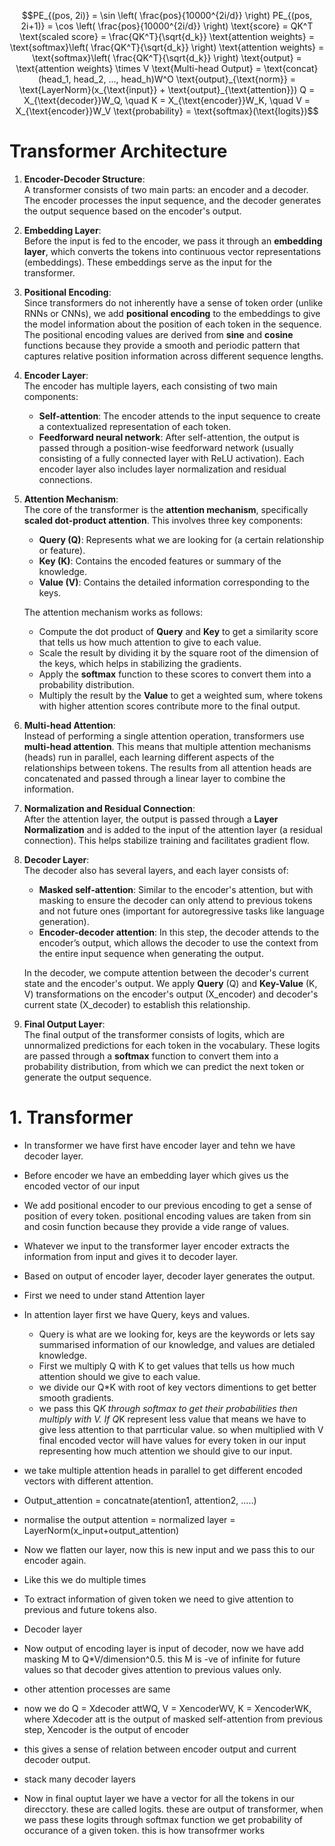 ```math
PE_{(pos, 2i)} = \sin \left( \frac{pos}{10000^{2i/d}} \right)
PE_{(pos, 2i+1)} = \cos \left( \frac{pos}{10000^{2i/d}} \right)
\text{score} = QK^T
\text{scaled score} = \frac{QK^T}{\sqrt{d_k}}
\text{attention weights} = \text{softmax}\left( \frac{QK^T}{\sqrt{d_k}} \right)
\text{attention weights} = \text{softmax}\left( \frac{QK^T}{\sqrt{d_k}} \right)
\text{output} = \text{attention weights} \times V
\text{Multi-head Output} = \text{concat}(head_1, head_2, ..., head_h)W^O
\text{output}_{\text{norm}} = \text{LayerNorm}(x_{\text{input}} + \text{output}_{\text{attention}})
Q = X_{\text{decoder}}W_Q, \quad K = X_{\text{encoder}}W_K, \quad V = X_{\text{encoder}}W_V
\text{probability} = \text{softmax}(\text{logits})
```

# Transformer Architecture

1. **Encoder-Decoder Structure**:  
   A transformer consists of two main parts: an encoder and a decoder. The encoder processes the input sequence, and the decoder generates the output sequence based on the encoder's output.

2. **Embedding Layer**:  
   Before the input is fed to the encoder, we pass it through an **embedding layer**, which converts the tokens into continuous vector representations (embeddings). These embeddings serve as the input for the transformer.

3. **Positional Encoding**:  
   Since transformers do not inherently have a sense of token order (unlike RNNs or CNNs), we add **positional encoding** to the embeddings to give the model information about the position of each token in the sequence. The positional encoding values are derived from **sine** and **cosine** functions because they provide a smooth and periodic pattern that captures relative position information across different sequence lengths.

4. **Encoder Layer**:  
   The encoder has multiple layers, each consisting of two main components:
   - **Self-attention**: The encoder attends to the input sequence to create a contextualized representation of each token.
   - **Feedforward neural network**: After self-attention, the output is passed through a position-wise feedforward network (usually consisting of a fully connected layer with ReLU activation).
   Each encoder layer also includes layer normalization and residual connections.

5. **Attention Mechanism**:  
   The core of the transformer is the **attention mechanism**, specifically **scaled dot-product attention**. This involves three key components:
   - **Query (Q)**: Represents what we are looking for (a certain relationship or feature).
   - **Key (K)**: Contains the encoded features or summary of the knowledge.
   - **Value (V)**: Contains the detailed information corresponding to the keys.

   The attention mechanism works as follows:
   - Compute the dot product of **Query** and **Key** to get a similarity score that tells us how much attention to give to each value.
   - Scale the result by dividing it by the square root of the dimension of the keys, which helps in stabilizing the gradients.
   - Apply the **softmax** function to these scores to convert them into a probability distribution.
   - Multiply the result by the **Value** to get a weighted sum, where tokens with higher attention scores contribute more to the final output.

6. **Multi-head Attention**:  
   Instead of performing a single attention operation, transformers use **multi-head attention**. This means that multiple attention mechanisms (heads) run in parallel, each learning different aspects of the relationships between tokens. The results from all attention heads are concatenated and passed through a linear layer to combine the information.

7. **Normalization and Residual Connection**:  
   After the attention layer, the output is passed through a **Layer Normalization** and is added to the input of the attention layer (a residual connection). This helps stabilize training and facilitates gradient flow.

8. **Decoder Layer**:  
   The decoder also has several layers, and each layer consists of:
   - **Masked self-attention**: Similar to the encoder's attention, but with masking to ensure the decoder can only attend to previous tokens and not future ones (important for autoregressive tasks like language generation).
   - **Encoder-decoder attention**: In this step, the decoder attends to the encoder’s output, which allows the decoder to use the context from the entire input sequence when generating the output.

   In the decoder, we compute attention between the decoder's current state and the encoder's output. We apply **Query** (Q) and **Key-Value** (K, V) transformations on the encoder's output (X_encoder) and decoder's current state (X_decoder) to establish this relationship.

9. **Final Output Layer**:  
   The final output of the transformer consists of logits, which are unnormalized predictions for each token in the vocabulary. These logits are passed through a **softmax** function to convert them into a probability distribution, from which we can predict the next token or generate the output sequence.









# 1. Transformer
- In transformer we have first have encoder layer and tehn we have decoder layer.
- Before encoder we have an embedding layer which gives us the encoded vector of our input
- We add positional encoder to our previous encoding to get a sense of position of every token. positional encoding values are taken from sin and cosin function because they provide a vide range of values. 
- Whatever we input to the transformer layer encoder extracts the information from input and gives it to decoder layer.
- Based on output of encoder layer, decoder layer generates the output.
- First we need to under stand Attention layer
- In attention layer first we have Query, keys and values.
  - Query is what are we looking for, keys are the keywords or lets say summarised information of our knowledge, and values are detialed knowledge.
  - First we multiply Q with K to get values that tells us how much attention should we give to each value. 
  - we divide our Q*K with root of key vectors dimentions to get better smooth gradients.
  - we pass this Q*K through softmax to get their probabilities then multiply with V. If Q*K represent less value that means we have to give less attention to that parrticular value. so when multiplied with V final encoded vector will have values for every token in our input representing how much attention we should give to our input.
- we take multiple attention heads in parallel to get different encoded vectors with different attention.
- Output_attention = concatnate(atention1, attention2, .....)
- normalise the output attention = normalized layer = LayerNorm(x_input+output_attention)
- Now we flatten our layer, now this is new input and we pass this to our encoder again.
- Like this we do multiple times
- To extract information of given token we need to give attention to previous and future tokens also.

- Decoder layer
- Now output of encoding layer is input of decoder, now we have add masking M to Q*V/dimension^0.5. this M is -ve of infinite for future values so that decoder gives attention to previous values only.
- other attention processes are same
- now we do Q = Xdecoder attWQ, V = XencoderWV, K = XencoderWK, where Xdecoder att is the output of masked self-attention from previous step, Xencoder is the output of encoder
- this gives a sense of relation between encoder output and current decoder output.
- stack many decoder layers

- Now in final ouptut layer we have a vector for all the tokens in our direcctory. these are called logits. these are output of transformer, when we pass these logits through softmax function we get probability of occurance of a given token. this is how transofrmer works
